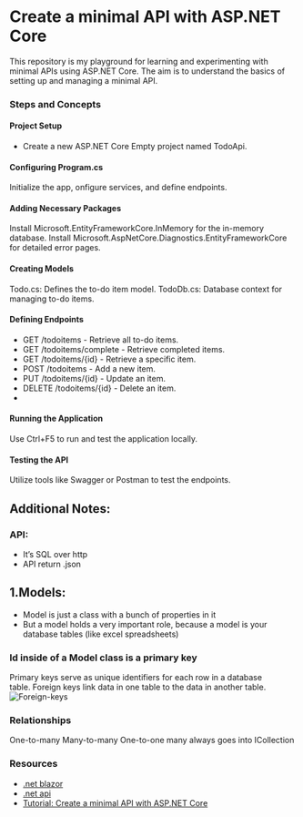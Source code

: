 # Create a minimal API with ASP.NET Core
This repository is my playground for learning and experimenting with minimal APIs using ASP.NET Core. The aim is to understand the basics of setting up and managing a minimal API.
### Steps and Concepts

#### Project Setup
- Create a new ASP.NET Core Empty project named TodoApi.

#### Configuring Program.cs
Initialize the app, onfigure services, and define endpoints.

#### Adding Necessary Packages
Install Microsoft.EntityFrameworkCore.InMemory for the in-memory database.
Install Microsoft.AspNetCore.Diagnostics.EntityFrameworkCore for detailed error pages.

#### Creating Models
Todo.cs: Defines the to-do item model.
TodoDb.cs: Database context for managing to-do items.

#### Defining Endpoints
- GET /todoitems - Retrieve all to-do items.
- GET /todoitems/complete - Retrieve completed items.
- GET /todoitems/{id} - Retrieve a specific item.
- POST /todoitems - Add a new item.
- PUT /todoitems/{id} - Update an item.
- DELETE /todoitems/{id} - Delete an item.
- 
#### Running the Application
Use Ctrl+F5 to run and test the application locally.

#### Testing the API
Utilize tools like Swagger or Postman to test the endpoints.

## Additional Notes:
### API:
- It’s SQL over http
- API return .json

## 1.Models:
- Model is just a class with a bunch of properties in it
- But a model holds a very important role, because a model is your database tables (like excel spreadsheets)

### Id inside of a Model class is a primary key
Primary keys serve as unique identifiers for each row in a database table. Foreign keys link data in one table to the data in another table.
![Foreign-keys](https://github.com/yixin1230/Webapi/assets/100164159/9cbb658a-748e-4374-805d-8410cfc4699a)


### Relationships
One-to-many
Many-to-many
One-to-one
many always goes into ICollection


### Resources
* [.net blazor](https://www.youtube.com/watch?v=walv3nLTJ5g)
* [.net api](https://www.youtube.com/watch?v=BnlFovYeQtI&list=PL82C6-O4XrHdiS10BLh23x71ve9mQCln0&index=2)
* [Tutorial: Create a minimal API with ASP.NET Core](https://learn.microsoft.com/en-us/aspnet/core/tutorials/min-web-api?view=aspnetcore-8.0&tabs=visual-studio)
